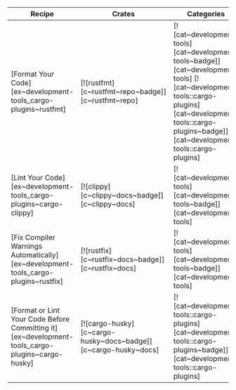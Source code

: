 | Recipe | Crates | Categories |
|--------|--------|------------|
| [Format Your Code][ex~development-tools_cargo-plugins~rustfmt] | [![rustfmt][c~rustfmt~repo~badge]][c~rustfmt~repo] | [![cat~development-tools][cat~development-tools~badge]][cat~development-tools] [![cat~development-tools::cargo-plugins][cat~development-tools::cargo-plugins~badge]][cat~development-tools::cargo-plugins] |
| [Lint Your Code][ex~development-tools_cargo-plugins~cargo-clippy] | [![clippy][c~clippy~docs~badge]][c~clippy~docs] | [![cat~development-tools][cat~development-tools~badge]][cat~development-tools] |
| [Fix Compiler Warnings Automatically][ex~development-tools_cargo-plugins~rustfix] | [![rustfix][c~rustfix~docs~badge]][c~rustfix~docs] | [![cat~development-tools][cat~development-tools~badge]][cat~development-tools] |
| [Format or Lint Your Code Before Committing it][ex~development-tools_cargo-plugins~cargo-husky] | [![cargo-husky][c~cargo-husky~docs~badge]][c~cargo-husky~docs] | [![cat~development-tools::cargo-plugins][cat~development-tools::cargo-plugins~badge]][cat~development-tools::cargo-plugins] |
